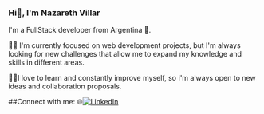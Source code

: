 ### Hi👋, I'm Nazareth Villar

I'm a FullStack developer from Argentina 🙌.

🔭✨ I'm currently focused on web development projects, but I'm always looking for new challenges that allow me to expand my knowledge and skills in different areas.

🤝👯I love to learn and constantly improve myself, so I'm always open to new ideas and collaboration proposals. 




##Connect with me:
🌐[![LinkedIn](https://img.shields.io/badge/LinkedIn-%230077B5.svg?logo=linkedin&logoColor=white)](https://linkedin.com/in/https://www.linkedin.com/in/nazareth-villar-a473b9242/) 










